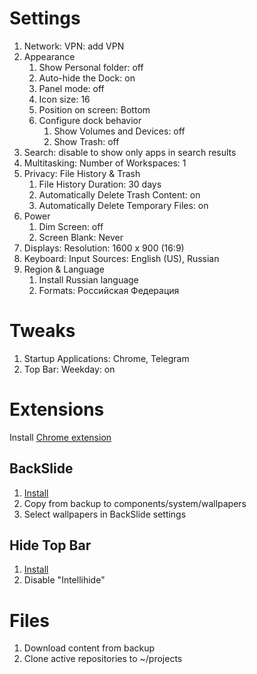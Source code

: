 # Settings
1. Network: VPN: add VPN
1. Appearance
	1. Show Personal folder: off
	1. Auto-hide the Dock: on
	1. Panel mode: off
	1. Icon size: 16
	1. Position on screen: Bottom
	1. Configure dock behavior
		1. Show Volumes and Devices: off
		1. Show Trash: off
1. Search: disable to show only apps in search results
1. Multitasking: Number of Workspaces: 1
1. Privacy: File History & Trash
	1. File History Duration: 30 days
	1. Automatically Delete Trash Content: on
	1. Automatically Delete Temporary Files: on
1. Power
	1. Dim Screen: off
	1. Screen Blank: Never
1. Displays: Resolution: 1600 x 900 (16:9)
1. Keyboard: Input Sources: English (US), Russian
1. Region & Language
	1. Install Russian language
	1. Formats: Российская Федерация

# Tweaks
1. Startup Applications: Chrome, Telegram
1. Top Bar: Weekday: on

# Extensions
Install [Chrome extension](https://chrome.google.com/webstore/detail/gnome-shell-integration/gphhapmejobijbbhgpjhcjognlahblep)
## BackSlide
1. [Install](https://extensions.gnome.org/extension/543/backslide)
1. Copy from backup to components/system/wallpapers
1. Select wallpapers in BackSlide settings
## Hide Top Bar
1. [Install](https://extensions.gnome.org/extension/545/hide-top-bar)
1. Disable "Intellihide"

# Files
1. Download content from backup
1. Clone active repositories to ~/projects
